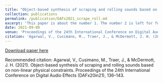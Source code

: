 ```yaml
---
title: "Object-based synthesis of scraping and rolling sounds based on non-linear physical constraints"
collection: publications
permalink: /publication/DAFx2021_scrape_roll.md
excerpt: 'This paper is about the number 1. The number 2 is left for future work.'
date: 2021-09-08
venue: 'Proceedings of the 24th International Conference on Digital Audio Effects (DAFx20in21)'
citation: 'Agarwal, V., Cusimano, M., Traer, J., & McDermott, J. H. (2021). Object-based synthesis of scraping and rolling sounds based on non-linear physical constraints. Proceedings of the 24th International Conference on Digital Audio Effects (DAFx20in21), 136–143.'
---
```


[Download paper here](https://www.dafx.de/paper-archive/2021/proceedings/papers/DAFx20in21_paper_33.pdf)

Recommended citation: Agarwal, V., Cusimano, M., Traer, J., & McDermott, J. H. (2021). Object-based synthesis of scraping and rolling sounds based on non-linear physical constraints. Proceedings of the 24th International Conference on Digital Audio Effects (DAFx20in21), 136–143.
